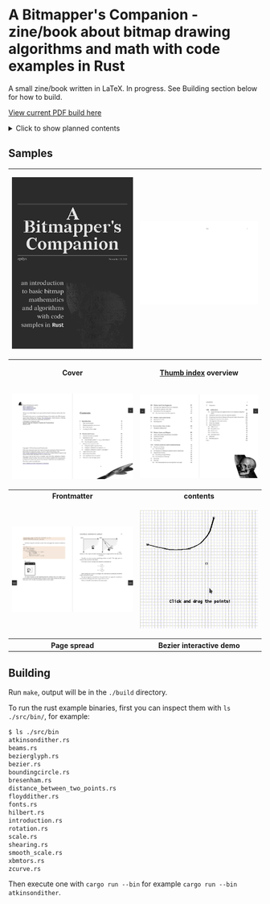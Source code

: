 # A Bitmapper's Companion - zine/book about bitmap drawing algorithms and math with code examples in Rust

A small zine/book written in LaTeX. In progress. See Building section below for how to build.

[View current PDF build here](./build/bitgeom.pdf?raw=true)


<details>
<summary>Click to show planned contents</summary>


1. **Introduction**
  - Data representation
  - Displaying pixels to your screen
  - Bits to byte pixels
  - Loading graphics files in Rust
  - Including xbm files in Rust
2. **Points And Lines**
  - Distance between two points
  - Equations of a line
    - *Line through a point 𝑃 = (𝑥𝑝, 𝑦𝑝) and a slope 𝑚*
    - *Line through two points*
  - Distance from a point to a line
    - *Using the implicit equation form*
    - *Using an 𝐿 defined by two points 𝑃1, 𝑃2*
    - *Using an 𝐿 defined by a point 𝑃𝑙 and angle ̂𝜃*
    - *Find perpendicular to line that passes through given point*
  - Angle between two lines
    - *Intersection of two lines*
    - *Line equidistant from two points*
    - *Normal to a line through a point*
3. **Points And Line Segments**
  - Drawing a line segment from its two endpoints
  - Drawing line segments with width
  - Intersection of two line segments
    - *Fast intersection of two line segments*
  - Points, Lines and Circles
  - Equations of a circle
  - Bounding circle
4. **Curves other than circles**
  - Parametric elliptical arcs
  - Bézier curves
5. **Points, Lines and Shapes**
  - Union, intersection and difference of polygons
  - Centroid of polygon
  - Polygon clipping
  - Triangle filling
  - Flood filling
6. **Vectors, matrices and transformations**
  - Rotation of a bitmap
    - *Fast 2D Rotation*
  - 90° Rotation of a bitmap by parallel recursive subdivision
  - Magnification/Scaling
    - *Smoothing enlarged bitmaps*
    - *Stretching lines of bitmaps*
  - Mirroring
  - Shearing
    - *The relationship between shearing factor and angle*
  - Projections
7. **Addendum**
  - Faster Drawing a line segment from its two endpoints using Sym-
metry
  - Joining the ends of two wide line segments together
  - Composing monochrome bitmaps with separate alpha channel data
  - Orthogonal connection of two points
  - Join segments with round corners
  - Faster line clipping
  - Space-filling Curves
    - *Hilbert curve*
    - *Sierpiński curve*
    - *Peano curve*
    - *Z-order curve*
    - *flowsnake curve*
  - Dithering
    - *Floyd-Steinberg*
    - *Atkinson dithering*
  - Marching squares

</details>

## Samples

<table>
<tr>
<td>
<kbd>

![cover_sample](./samples/cover_sample.png?raw=true)

</kbd>
</td>
<td>
<kbd>

![thumb_sample](./samples/thumb_sample.png?raw=true)

</kbd>
</td>
</tr>
<tr>
<th>Cover</th>
<th>

[Thumb index](https://en.wikipedia.org/wiki/Thumb_index) overview

</th>
</tr>

<tr>
<td>
<kbd>

![frontmatter_sample](./samples/frontmatter_sample.png?raw=true)

</kbd>
</td>
<td>
<kbd>

![frontmatter_sample2](./samples/frontmatter_sample2.png?raw=true)

</kbd>
</td>
</tr>
<tr>
<th> Frontmatter</th><th>contents</th>
<tr/>
<tr>
<td>

<kbd>

![page_sample](./samples/page_sample.png?raw=true)

</kbd>

</td>
<td>


![bezier interactive demo](./samples/bezier_interactive.gif?raw=true)

</td>
</tr>
<tr><th>Page spread</th><th>Bezier interactive demo</th></tr>
</table>


## Building

Run `make`, output will be in the `./build` directory.

To run the rust example binaries, first you can inspect them with `ls ./src/bin/`, for example:

```shell
$ ls ./src/bin
atkinsondither.rs
beams.rs
bezierglyph.rs
bezier.rs
boundingcircle.rs
bresenham.rs
distance_between_two_points.rs
floyddither.rs
fonts.rs
hilbert.rs
introduction.rs
rotation.rs
scale.rs
shearing.rs
smooth_scale.rs
xbmtors.rs
zcurve.rs
```

Then execute one with `cargo run --bin` for example `cargo run --bin atkinsondither`.
